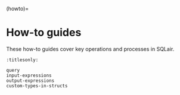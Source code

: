 (howto)=
# How-to guides

These how-to guides cover key operations and processes in SQLair.

```{toctree}
:titlesonly:

query
input-expressions
output-expressions
custom-types-in-structs
```
